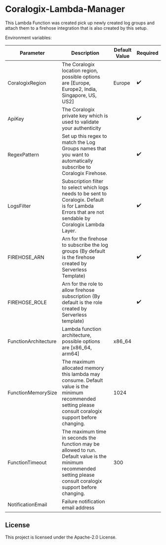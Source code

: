 # Coralogix-Lambda-Manager

This Lambda Function was created pick up newly created log groups and attach them to a firehose integration that is also created by this setup.

Environment variables:

| Parameter | Description | Default Value | Required |
|---|---|---|---|
| CoralogixRegion | The Coralogix location region, possible options are [Europe, Europe2, India, Singapore, US, US2] | Europe | :heavy_check_mark: |
| ApiKey | The Coralogix private key which is used to validate your authenticity | | :heavy_check_mark: |
| RegexPattern | Set up this regex to match the Log Groups names that you want to automatically subscribe to Coralogix Firehose.| | :heavy_check_mark: |
| LogsFilter | Subscription filter to select which logs needs to be sent to Coralogix. Default is for Lambda Errors that are not sendable by Coralogix Lambda Layer. | | :heavy_check_mark: |
| FIREHOSE_ARN | Arn for the firehose to subscribe the log groups (By default is the firehose created by Serverless Template) | | :heavy_check_mark: |
| FIREHOSE_ROLE | Arn for the role to allow firehose subscription (By default is the role created by Serverless template) | | :heavy_check_mark: |
| FunctionArchitecture | Lambda function architecture, possible options are [x86_64, arm64] | x86_64 | |
| FunctionMemorySize | The maximum allocated memory this lambda may consume. Default value is the minimum recommended setting please consult coralogix support before changing. | 1024 |  |
| FunctionTimeout | The maximum time in seconds the function may be allowed to run. Default value is the minimum recommended setting please consult coralogix support before changing. | 300 |  |
| NotificationEmail | Failure notification email address | | |


## License

This project is licensed under the Apache-2.0 License.
